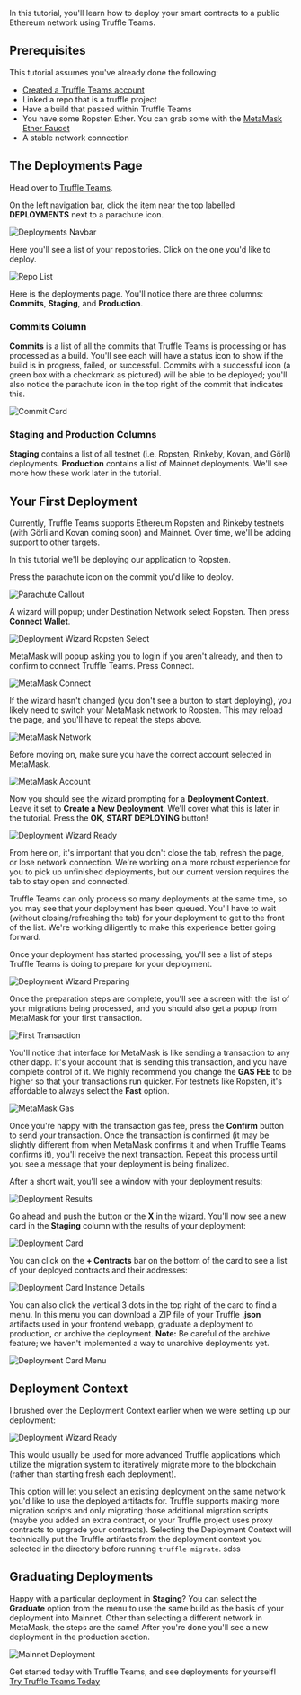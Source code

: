 In this tutorial, you'll learn how to deploy your smart contracts to a public Ethereum network using Truffle Teams.

## Prerequisites

This tutorial assumes you've already done the following:
- [Created a Truffle Teams account](https://www.trufflesuite.com/docs/teams/getting-started/creating-an-account)
- Linked a repo that is a truffle project
- Have a build that passed within Truffle Teams
- You have some Ropsten Ether. You can grab some with the [MetaMask Ether Faucet](https://faucet.metamask.io/)
- A stable network connection

## The Deployments Page

Head over to [Truffle Teams](https://my.truffleteams.com).

On the left navigation bar, click the item near the top labelled **DEPLOYMENTS** next to a parachute icon.

![Deployments Navbar](/img/tutorials/learn-how-to-deploy-with-truffle-teams/deployments-navbar.png)

Here you'll see a list of your repositories. Click on the one you'd like to deploy.

![Repo List](/img/tutorials/learn-how-to-deploy-with-truffle-teams/repo-list.png)

Here is the deployments page. You'll notice there are three columns: **Commits**, **Staging**, and **Production**.

### Commits Column

**Commits** is a list of all the commits that Truffle Teams is processing or has processed as a build. You'll see each will have a status icon to show if the build is in progress, failed, or successful. Commits with a successful icon (a green box with a checkmark as pictured) will be able to be deployed; you'll also notice the parachute icon in the top right of the commit that indicates this.

![Commit Card](/img/tutorials/learn-how-to-deploy-with-truffle-teams/commit-card.png)

### Staging and Production Columns

**Staging** contains a list of all testnet (i.e. Ropsten, Rinkeby, Kovan, and Görli) deployments. **Production** contains a list of Mainnet deployments. We'll see more how these work later in the tutorial.

## Your First Deployment

Currently, Truffle Teams supports Ethereum Ropsten and Rinkeby testnets (with Görli and Kovan coming soon) and Mainnet. Over time, we'll be adding support to other targets.

In this tutorial we'll be deploying our application to Ropsten.

Press the parachute icon on the commit you'd like to deploy.

![Parachute Callout](/img/tutorials/learn-how-to-deploy-with-truffle-teams/parachute-callout.png)

A wizard will popup; under Destination Network select Ropsten. Then press **Connect Wallet**.

![Deployment Wizard Ropsten Select](/img/tutorials/learn-how-to-deploy-with-truffle-teams/deployment-wizard-ropsten-select.png)

MetaMask will popup asking you to login if you aren't already, and then to confirm to connect Truffle Teams. Press Connect.

![MetaMask Connect](/img/tutorials/learn-how-to-deploy-with-truffle-teams/metamask-connect.png)

If the wizard hasn't changed (you don't see a button to start deploying), you likely need to switch your MetaMask network to Ropsten. This may reload the page, and you'll have to repeat the steps above.

![MetaMask Network](/img/tutorials/learn-how-to-deploy-with-truffle-teams/metamask-network.png)

Before moving on, make sure you have the correct account selected in MetaMask.

![MetaMask Account](/img/tutorials/learn-how-to-deploy-with-truffle-teams/metamask-account.png)

Now you should see the wizard prompting for a **Deployment Context**. Leave it set to **Create a New Deployment**. We'll cover what this is later in the tutorial. Press the **OK, START DEPLOYING** button!

![Deployment Wizard Ready](/img/tutorials/learn-how-to-deploy-with-truffle-teams/deployment-wizard-ready.png)

From here on, it's important that you don't close the tab, refresh the page, or lose network connection. We're working on a more robust experience for you to pick up unfinished deployments, but our current version requires the tab to stay open and connected.

Truffle Teams can only process so many deployments at the same time, so you may see that your deployment has been queued. You'll have to wait (without closing/refreshing the tab) for your deployment to get to the front of the list. We're working diligently to make this experience better going forward.

Once your deployment has started processing, you'll see a list of steps Truffle Teams is doing to prepare for your deployment.

![Deployment Wizard Preparing](/img/tutorials/learn-how-to-deploy-with-truffle-teams/deployment-wizard-preparing.png)

Once the preparation steps are complete, you'll see a screen with the list of your migrations being processed, and you should also get a popup from MetaMask for your first transaction.

![First Transaction](/img/tutorials/learn-how-to-deploy-with-truffle-teams/first-transaction.png)

You'll notice that interface for MetaMask is like sending a transaction to any other dapp. It's your account that is sending this transaction, and you have complete control of it. We highly recommend you change the **GAS FEE** to be higher so that your transactions run quicker. For testnets like Ropsten, it's affordable to always select the **Fast** option.

![MetaMask Gas](/img/tutorials/learn-how-to-deploy-with-truffle-teams/metamask-gas.png)

Once you're happy with the transaction gas fee, press the **Confirm** button to send your transaction. Once the transaction is confirmed (it may be slightly different from when MetaMask confirms it and when Truffle Teams confirms it), you'll receive the next transaction. Repeat this process until you see a message that your deployment is being finalized.

After a short wait, you'll see a window with your deployment results:

![Deployment Results](/img/tutorials/learn-how-to-deploy-with-truffle-teams/deployment-results.png)

Go ahead and push the button or the **X** in the wizard. You'll now see a new card in the **Staging** column with the results of your deployment:

![Deployment Card](/img/tutorials/learn-how-to-deploy-with-truffle-teams/deployment-card.png)

You can click on the **+ Contracts** bar on the bottom of the card to see a list of your deployed contracts and their addresses:

![Deployment Card Instance Details](/img/tutorials/learn-how-to-deploy-with-truffle-teams/deployment-card-instance-details.png)

You can also click the vertical 3 dots in the top right of the card to find a menu. In this menu you can download a ZIP file of your Truffle **.json** artifacts used in your frontend webapp, graduate a deployment to production, or archive the deployment. **Note:** Be careful of the archive feature; we haven't implemented a way to unarchive deployments yet.

![Deployment Card Menu](/img/tutorials/learn-how-to-deploy-with-truffle-teams/deployment-card-menu.png)

## Deployment Context

I brushed over the Deployment Context earlier when we were setting up our deployment:

![Deployment Wizard Ready](/img/tutorials/learn-how-to-deploy-with-truffle-teams/deployment-wizard-ready.png)

This would usually be used for more advanced Truffle applications which utilize the migration system to iteratively migrate more to the blockchain (rather than starting fresh each deployment).

This option will let you select an existing deployment on the same network you'd like to use the deployed artifacts for. Truffle supports making more migration scripts and only migrating those additional migration scripts (maybe you added an extra contract, or your Truffle project uses proxy contracts to upgrade your contracts). Selecting the Deployment Context will technically put the Truffle artifacts from the deployment context you selected in the directory before running `truffle migrate`.
sdss
## Graduating Deployments

Happy with a particular deployment in **Staging**? You can select the **Graduate** option from the menu to use the same build as the basis of your deployment into Mainnet. Other than selecting a different network in MetaMask, the steps are the same! After you're done you'll see a new deployment in the production section.

![Mainnet Deployment](/img/tutorials/learn-how-to-deploy-with-truffle-teams/mainnet-deployment.pnge)

<div class="post-trufflecon-box mt-5 text-center">
  Get started today with Truffle Teams, and see deployments for yourself!

  <div class="mt-3">
    <a class="btn btn-truffle" href="/teams">Try Truffle Teams Today</a>
  </div>
</div>
